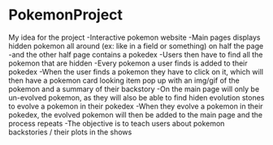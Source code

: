 # PokemonProject


My idea for the project
-Interactive pokemon website
-Main pages displays hidden pokemon all around (ex: like in a field or something) on half the page
-and the other half page contains a pokedex
-Users then have to find all the pokemon that are hidden
-Every pokemon a user finds is added to their pokedex
-When the user finds a pokemon they have to click on it, which will then have a pokemon card looking item pop up with an img/gif of the pokemon and a summary of their backstory
-On the main page will only be un-evolved pokemon, as they will also be able to find hiden evolution stones to evolve a pokemon in their pokedex
-When they evolve a pokemon in their pokedex, the evolved pokemon will then be added to the main page and the process repeats
-The objective is to teach users about pokemon backstories / their plots in the shows
